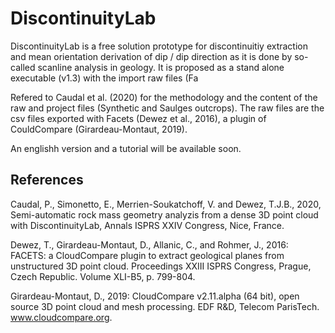 # DiscontinuityLab
DiscontinuityLab is a free solution prototype for discontinuitiy extraction and mean orientation derivation of dip / dip direction as it is done by so-called scanline analysis in geology.
It is proposed as a stand alone executable (v1.3) with the import raw files (Fa 

Refered to Caudal et al. (2020) for the methodology and the content of the raw and project files (Synthetic and Saulges outcrops). The raw files are the csv files exported with Facets (Dewez et al., 2016), a plugin of CouldCompare (Girardeau-Montaut, 2019).

An englishh version and a tutorial will be available soon.


## References

Caudal, P., Simonetto, E., Merrien-Soukatchoff, V. and Dewez, T.J.B., 2020, Semi-automatic rock mass geometry analyzis from a dense 3D point cloud with DiscontinuityLab, Annals ISPRS XXIV Congress, Nice, France.

Dewez, T., Girardeau-Montaut, D., Allanic, C., and Rohmer, J., 2016: FACETS: a CloudCompare plugin to extract geological planes from unstructured 3D point cloud. Proceedings XXIII ISPRS Congress, Prague, Czech Republic. Volume XLI-B5, p. 799-804.

Girardeau-Montaut, D., 2019: CloudCompare v2.11.alpha (64 bit), open source 3D point cloud and mesh processing. EDF R&D, Telecom ParisTech. www.cloudcompare.org.
